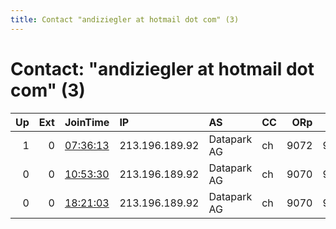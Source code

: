 ```yaml
---
title: Contact "andiziegler at hotmail dot com" (3)
---
```


# Contact: "andiziegler at hotmail dot com" (3)

|   Up |   Ext | JoinTime                                                                                            | IP             | AS          | CC   |   ORp |   Dirp | OS    | Version   | Nickname   |   eFamMembers |
|-----:|------:|:----------------------------------------------------------------------------------------------------|:---------------|:------------|:-----|------:|-------:|:------|:----------|:-----------|--------------:|
|    1 |     0 | [07:36:13](https://metrics.torproject.org/rs.html#details/E92439CB370206210477624C743231D4060A419A) | 213.196.189.92 | Datapark AG | ch   |  9072 |   9073 | Linux | 0.4.4.5   | ibksturm02 |             1 |
|    0 |     0 | [10:53:30](https://metrics.torproject.org/rs.html#details/0793D449185BAE12145A41949BCBDB85AFF43CC6) | 213.196.189.92 | Datapark AG | ch   |  9070 |   9071 | Linux | 0.4.4.5   | ibksturm01 |             1 |
|    0 |     0 | [18:21:03](https://metrics.torproject.org/rs.html#details/4EE0C97DD3E30DB6543F1A9F7BB0B4441074B26B) | 213.196.189.92 | Datapark AG | ch   |  9070 |   9071 | Linux | 0.4.5.7   | ibksturm01 |             1 |
